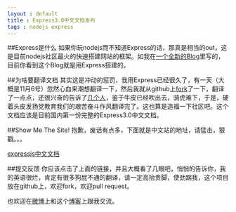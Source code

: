 ```yaml
---
layout : default 
title : Express3.0中文文档发布
tags : nodejs express
---
```


##Express是什么
如果你玩nodejs而不知道Express的话，那真是相当的out，这是目前nodejs社区最火的快速搭建网站的框架。如我在[一个全新的Blog](http://jser.me/p/1a358)里写的，目前你看到这个Blog就是用Express搭建的。

##为啥要翻译文档
其实这是冲动的惩罚，我用Express已经很久了，有一天（大概是11月6号）忽然心血来潮想翻译一下，然后我就从github上[fork](https://github.com/jserme/expressjs.com)了一下，翻译了一点点，还很兴奋的告诉了[几](http://blog.cooer.net/)[个](http://jingwei.li/blog/)[人](http://bluehua.org/)，鉴于牛皮已经吹出去，骑虎难下，于是，硬着头皮发扬党教育我们的艰苦奋斗作风翻译完了。这也算是造福一下社区吧。这个文档应该是目前国内第一份完整的Express3.0中文文档。

##Show Me The Site!
抱歉，废话有点多，下面就是中文站的地址，请猛击，狠戳。。。

[expressjs中文文档](http://expressjs.jser.us)


##提交反馈
你应该点击了上面的链接，并且大概看了几眼吧，悄悄的告诉你，我的英语很烂，肯定有很多狗屁不通的翻译，请一定高抬贵脚，使劲踹我，这个项目放在github上，欢迎fork，欢迎pull request。

也欢迎在[微博](http://weibo.com/1826461472/z7DQbaDLq)上和这个[博客](http://jser.me)上跟我交流。
